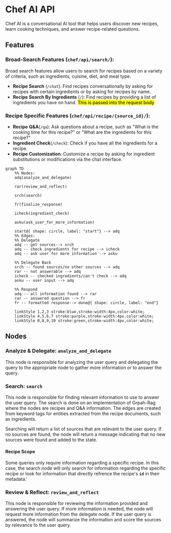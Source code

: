 # Chef AI API

Chef AI is a conversational AI tool that helps users discover new recipes, learn cooking techniques, and answer recipe-related questions.

## Features

### Broad-Search Features (`chef/api/search/`):
Broad search features allow users to search for recipes based on a variety of criteria, such as ingredients, cuisine, diet, and meal type.
- **Recipe Search** (`/chat`): Find recipes conversationally by asking for recipes with certain ingredients or by asking for recipes by name.
- **Recipe Search By Ingredients** (`/`): Find recipes by providing a list of ingredients you have on hand. <mark>This is passed into the request body</mark>


### Recipe Specific Features (`chef/api/recipe/{source_id}/`):
- **Recipe Q&A**(`/qa`): Ask questions about a recipe, such as "What is the cooking time for this recipe?" or "What are the ingredients for this recipe?"
- **Ingredient Check**(`/check`): Check if you have all the ingredients for a recipe.
- **Recipe Customization**: Customize a recipe by asking for ingredient substitutions or modifications via the chat interface. 

```mermaid
graph TD
    %% Nodes:
    adq(analyze_and_delegate)

    rar(review_and_reflect)

    srch(search)

    fr(finalize_response)

    icheck(ingredient_check)

    asku(ask_user_for_more_information)

    start@{ shape: circle, label: "start"} --> adq
    %% Edges:
    %% Delegate
    adq -- get sources--> srch
    adq -- check ingredients for recipe --> icheck
    adq -- ask user for more information --> asku
    
    %% Delegate Back
    srch -- found sources/no other sources --> adq
    rar -- not answerable --> adq
    icheck -- checked ingredients/can't check --> adq
    asku -- user input --> adq

    %% Respond
    adq -- all information found --> rar
    rar -- answered question --> fr
    fr -- formatted response--> done@{ shape: circle, label: "end"}

    linkStyle 1,2,3 stroke:blue,stroke-width:4px,color:white;
    linkStyle 4,5,6,7 stroke:purple,stroke-width:4px,color:white;
    linkStyle 0,8,9,10 stroke:green,stroke-width:4px,color:white;
```


## Nodes
### Analyze & Delegate: `analyze_and_delegate`
This node is responsible for analyzing the user query and delegating the query to the appropriate node to gather more information or to answer the query.

### Search: `search`
This node is responsible for finding relevant information to use to answer the user query. The search is done on an implementation of Grpah-Rag where the nodes are recipes and Q&A information. The edges are created from keyword tags for entities extracted from the recipe documents, such as ingredients.

Searching will return a list of sources that are relevant to the user query. If no sources are found, the node will return a message indicating that no new sources were found and added to the state.

#### Recipe Scope
Some queries only require information regarding a specific recipe. In this case, the search node will only search for information regarding the specific recipe or look for information that directly refrence the recipe's **`id`** in their metadata.'

### Review & Reflect: `review_and_reflect`
This node is responsible for reviewing the information provided and answering the user query. If more information is needed, the node will request more information from the delegate node. If the user query is answered, the node will summarize the information and score the sources by relevance to the user query.
